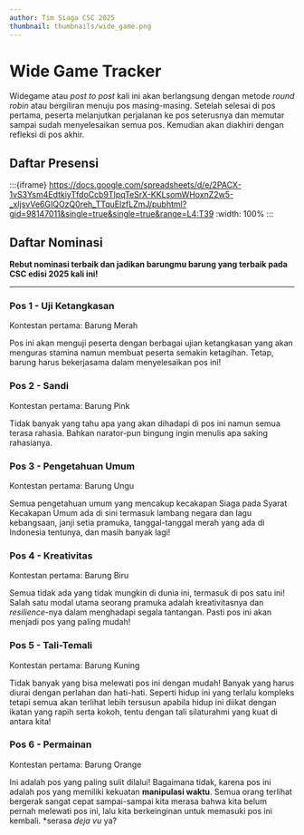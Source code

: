 ```yaml
---
author: Tim Siaga CSC 2025
thumbnail: thumbnails/wide_game.png
---
```


# Wide Game Tracker
Widegame atau *post to post* kali ini akan berlangsung dengan metode *round robin* atau bergiliran menuju pos masing-masing. Setelah selesai di pos pertama, peserta melanjutkan perjalanan ke pos seterusnya dan memutar sampai sudah menyelesaikan semua pos. Kemudian akan diakhiri dengan refleksi di pos akhir.

## Daftar Presensi
:::{iframe} https://docs.google.com/spreadsheets/d/e/2PACX-1vS3Ysm4EdtkiyTfdoCcb9TIpqTeSrX-KKLsomWHoxnZ2w5-_xIjsvVe6GIQOzQ0reh_TTquElzfLZmJ/pubhtml?gid=98147011&single=true&single=true&range=L4:T39
:width: 100%
:::

## Daftar Nominasi
**Rebut nominasi terbaik dan jadikan barungmu barung yang terbaik pada CSC edisi 2025 kali ini!**

---
### Pos 1 - Uji Ketangkasan
Kontestan pertama: Barung Merah

Pos ini akan menguji peserta dengan berbagai ujian ketangkasan yang akan menguras stamina namun membuat peserta semakin ketagihan. Tetap, barung harus bekerjasama dalam menyelesaikan pos ini!

### Pos 2 - Sandi
Kontestan pertama: Barung Pink

Tidak banyak yang tahu apa yang akan dihadapi di pos ini namun semua terasa rahasia. Bahkan narator-pun bingung ingin menulis apa saking rahasianya.

### Pos 3 - Pengetahuan Umum
Kontestan pertama: Barung Ungu

Semua pengetahuan umum yang mencakup kecakapan Siaga pada Syarat Kecakapan Umum ada di sini termasuk lambang negara dan lagu kebangsaan, janji setia pramuka, tanggal-tanggal merah yang ada di Indonesia tentunya, dan masih banyak lagi!

### Pos 4 - Kreativitas
Kontestan pertama: Barung Biru

Semua tidak ada yang tidak mungkin di dunia ini, termasuk di pos satu ini! Salah satu modal utama seorang pramuka adalah kreativitasnya dan *resilience*-nya dalam menghadapi segala tantangan. Pasti pos ini akan menjadi pos yang paling mudah!

### Pos 5 - Tali-Temali
Kontestan pertama: Barung Kuning

Tidak banyak yang bisa melewati pos ini dengan mudah! Banyak yang harus diurai dengan perlahan dan hati-hati. Seperti hidup ini yang terlalu kompleks tetapi semua akan terlihat lebih tersusun apabila hidup ini diikat dengan ikatan yang rapih serta kokoh, tentu dengan tali silaturahmi yang kuat di antara kita!

### Pos 6 - Permainan
Kontestan pertama: Barung Orange

Ini adalah pos yang paling sulit dilalui! Bagaimana tidak, karena pos ini adalah pos yang memiliki kekuatan **manipulasi waktu**. Semua orang terlihat bergerak sangat cepat sampai-sampai kita merasa bahwa kita belum pernah melewati pos ini, lalu kita berkeinginan untuk memasuki pos ini kembali. *serasa *deja vu* ya?
